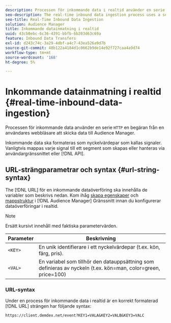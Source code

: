 ```yaml
---
description: Processen för inkommande data i realtid använder en serie HTTP-begäranden från en användares webbläsare för att skicka data till Audience Manager.
seo-description: The real-time inbound data ingestion process uses a series of HTTP requests from a user's browser to pass in data to Audience Manager.
seo-title: Real-Time Inbound Data Ingestion
solution: Audience Manager
title: Inkommande datainmatning i realtid
uuid: 43cb0ebc-6c36-4391-bbfb-6b203d63c69a
feature: Inbound Data Transfers
exl-id: d243c74c-3a29-4dbf-a4c7-43ea526a9d7b
source-git-commit: 48b122a4184d1c0662b9de14e92f727caa4a9d74
workflow-type: tm+mt
source-wordcount: '168'
ht-degree: 5%

---
```


# Inkommande datainmatning i realtid {#real-time-inbound-data-ingestion}

Processen för inkommande data använder en serie `HTTP` en begäran från en användares webbläsare att skicka data till Audience Manager.

<!-- c_rt_inbound_real_time.xml -->

Inkommande data ska formateras som nyckelvärdepar som kallas signaler. Vanligtvis mappas varje signal till ett segment som skapas eller hanteras via användargränssnittet eller [!DNL API].

## URL-strängparametrar och syntax {#url-string-syntax}

The [!DNL URL] för en inkommande dataöverföring ska innehålla de variabler som beskrivs nedan. Kom ihåg [skapa egenskaper](../../../features/traits/create-onboarded-rule-based-traits.md) och [mappstruktur](../../../features/traits/trait-storage.md#create-trait-storage-folder) i [!DNL Audience Manager] Gränssnitt innan du konfigurerar dataöverföringar i realtid.

>[!NOTE]
>
>Ersätt kursivt innehåll med faktiska parametervärden.

| Parameter | Beskrivning |
|---|---|
| `<KEY>` | En unik identifierare i ett nyckelvärdepar (t.ex. kön, färg, pris). |
| `<VAL>` | En variabel som tillhör den datauppsättning som definieras av nyckeln (t.ex. kön=man, color=green, price=100) |

### URL-syntax

Under en process för inkommande data i realtid är en korrekt formaterad [!DNL URL] strängen har följande syntax:

```
https://client.demdex.net/event?KEY1=VALA&KEY2=VALB&KEY3=VALC
```
